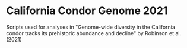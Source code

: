 # California Condor Genome 2021
Scripts used for analyses in "Genome-wide diversity in the California condor tracks its prehistoric abundance and decline" by Robinson et al. (2021)
